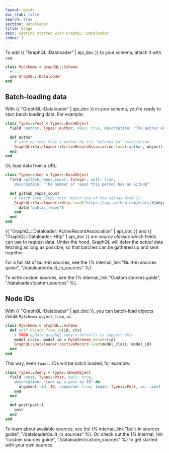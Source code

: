 ```yaml
---
layout: guide
doc_stub: false
search: true
section: Dataloader
title: Usage
desc: Getting started with GraphQL::Dataloader
index: 1
---
```


To add {{ "GraphQL::Dataloader" | api_doc }} to your schema, attach it with `use`:

```ruby
class MySchema < GraphQL::Schema
  # ...
  use GraphQL::Dataloader
end
```

## Batch-loading data

With {{ "GraphQL::Dataloader" | api_doc }} in your schema, you're ready to start batch loading data. For example:

```ruby
class Types::Post < Types::BaseObject
  field :author, Types::Author, null: true, description: "The author who wrote this post"

  def author
    # Look up this Post's author by its `belongs_to` association
    GraphQL::Dataloader::ActiveRecordAssociation.load(:author, object)
  end
end
```

Or, load data from a URL:

```ruby
class Types::User < Types::BaseObject
  field :github_repos_count, Integer, null: true,
    description: "The number of repos this person has on GitHub"

  def github_repos_count
    # Fetch some JSON, then return one of the values from it.
    GraphQL::Dataloader::Http.load("https://api.github.com/users/#{object.github_login}").then do |data|
      data["public_repos"]
    end
  end
end
```

{{ "GraphQL::Dataloader::ActiveRecordAssociation" | api_doc }} and {{ "GraphQL::Dataloader::Http" | api_doc }} are _source classes_ which fields can use to request data. Under the hood, GraphQL will defer the _actual_ data fetching as long as possible, so that batches can be gathered up and sent together.

For a full list of built-in sources, see the {% internal_link "Built-in sources guide", "/dataloader/built_in_sources" %}.

To write custom sources, see the {% internal_link "Custom sources guide", "/dataloader/custom_sources" %}.

## Node IDs

With {{ "GraphQL::Dataloader" | api_doc }}, you can batch-load objects inside `MySchema.object_from_id`:

```ruby
class MySchema < GraphQL::Schema
  def self.object_from_id(id, ctx)
    # TODO update graphql-ruby's defaults to support this
    model_class, model_id = MyIdScheme.decode(id)
    GraphQL::Dataloader::ActiveRecord.load(model_class, model_id)
  end
end
```

This way, even `loads:` IDs will be batch loaded, for example:

```ruby
class Types::Query < Types::BaseObject
  field :post, Types::Post, null: true,
    description: "Look up a post by ID" do
      argument :id, ID, required: true, loads: Types::Post, as: :post
    end
  end

  def post(post:)
    post
  end
end
```

To learn about available sources, see the {% internal_link "built-in sources guide", "/dataloader/built_in_sources" %}. Or, check out the {% internal_link "custom sources guide", "/dataloader/custom_sources" %} to get started with your own sources.
